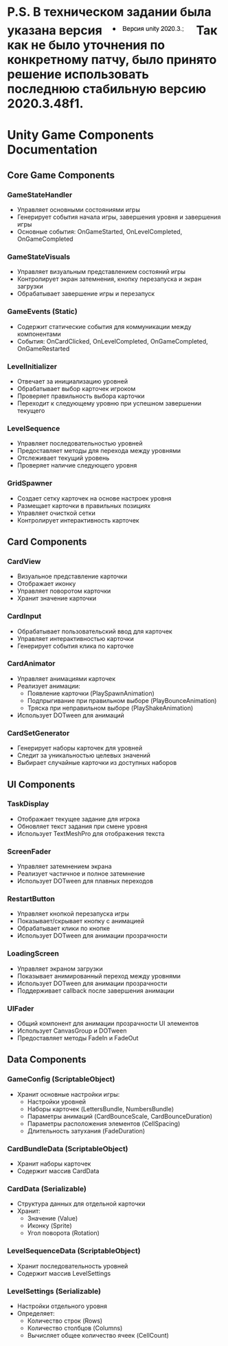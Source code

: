 # P.S. В техническом задании была указана версия ![alt text](image.png) Так как не было уточнения по конкретному патчу, было принято решение использовать последнюю стабильную версию 2020.3.48f1.
 
# Unity Game Components Documentation

## Core Game Components

### GameStateHandler
- Управляет основными состояниями игры
- Генерирует события начала игры, завершения уровня и завершения игры
- Основные события: OnGameStarted, OnLevelCompleted, OnGameCompleted

### GameStateVisuals
- Управляет визуальным представлением состояний игры
- Контролирует экран затемнения, кнопку перезапуска и экран загрузки
- Обрабатывает завершение игры и перезапуск

### GameEvents (Static)
- Содержит статические события для коммуникации между компонентами
- События: OnCardClicked, OnLevelCompleted, OnGameCompleted, OnGameRestarted

### LevelInitializer
- Отвечает за инициализацию уровней
- Обрабатывает выбор карточек игроком
- Проверяет правильность выбора карточки
- Переходит к следующему уровню при успешном завершении текущего

### LevelSequence
- Управляет последовательностью уровней
- Предоставляет методы для перехода между уровнями
- Отслеживает текущий уровень
- Проверяет наличие следующего уровня

### GridSpawner
- Создает сетку карточек на основе настроек уровня
- Размещает карточки в правильных позициях
- Управляет очисткой сетки
- Контролирует интерактивность карточек

## Card Components

### CardView
- Визуальное представление карточки
- Отображает иконку
- Управляет поворотом карточки
- Хранит значение карточки

### CardInput
- Обрабатывает пользовательский ввод для карточек
- Управляет интерактивностью карточки
- Генерирует события клика по карточке

### CardAnimator
- Управляет анимациями карточек
- Реализует анимации:
  - Появление карточки (PlaySpawnAnimation)
  - Подпрыгивание при правильном выборе (PlayBounceAnimation)
  - Тряска при неправильном выборе (PlayShakeAnimation)
- Использует DOTween для анимаций

### CardSetGenerator
- Генерирует наборы карточек для уровней
- Следит за уникальностью целевых значений
- Выбирает случайные карточки из доступных наборов

## UI Components

### TaskDisplay
- Отображает текущее задание для игрока
- Обновляет текст задания при смене уровня
- Использует TextMeshPro для отображения текста

### ScreenFader
- Управляет затемнением экрана
- Реализует частичное и полное затемнение
- Использует DOTween для плавных переходов

### RestartButton
- Управляет кнопкой перезапуска игры
- Показывает/скрывает кнопку с анимацией
- Обрабатывает клики по кнопке
- Использует DOTween для анимации прозрачности

### LoadingScreen
- Управляет экраном загрузки
- Показывает анимированный переход между уровнями
- Использует DOTween для анимации прозрачности
- Поддерживает callback после завершения анимации

### UIFader
- Общий компонент для анимации прозрачности UI элементов
- Использует CanvasGroup и DOTween
- Предоставляет методы FadeIn и FadeOut

## Data Components

### GameConfig (ScriptableObject)
- Хранит основные настройки игры:
  - Настройки уровней
  - Наборы карточек (LettersBundle, NumbersBundle)
  - Параметры анимаций (CardBounceScale, CardBounceDuration)
  - Параметры расположения элементов (CellSpacing)
  - Длительность затухания (FadeDuration)

### CardBundleData (ScriptableObject)
- Хранит наборы карточек
- Содержит массив CardData

### CardData (Serializable)
- Структура данных для отдельной карточки
- Хранит:
  - Значение (Value)
  - Иконку (Sprite)
  - Угол поворота (Rotation)

### LevelSequenceData (ScriptableObject)
- Хранит последовательность уровней
- Содержит массив LevelSettings

### LevelSettings (Serializable)
- Настройки отдельного уровня
- Определяет:
  - Количество строк (Rows)
  - Количество столбцов (Columns)
  - Вычисляет общее количество ячеек (CellCount)